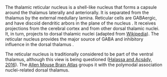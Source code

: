 The thalamic reticular nucleus is a shell-like nucleus that forms a capsule around the thalamus laterally and anteriorally. It is separated from the thalamus by the external medullary lamina. Reticular cells are GABAergic, and have discoid dendritic arbors in the plane of the nucleus . It receives projections from the cerebral cortex and from other dorsal thalamic nuclei.  It, in turn, projects to dorsal thalamic nuclei (adapted from [Wikipedia](https://en.wikipedia.org/wiki/Thalamic_reticular_nucleus)). The reticular nucleus provides the major source of GABA and inhibitory influence in the dorsal thalamus .  

The reticular nucleus is traditionally considered to be part of the ventral thalamus, although this view is being questioned ([Halassa and Acsády, 2016](https://www.ncbi.nlm.nih.gov/pubmed/27589879)).   The [Allen Mouse Brain Atlas](http://kaa.neuinfo.org/wiki/MBA:549) groups it with the polymodal association nuclei-related dorsal thalamus. 
